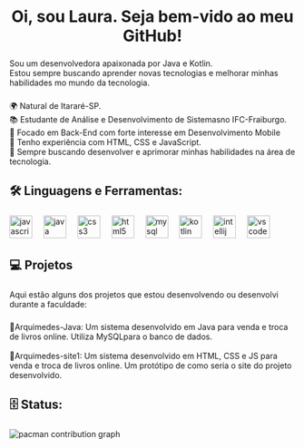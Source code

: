 <h1 align="center">Oi, sou Laura. Seja bem-vido ao meu GitHub!</h1>

###

<p align="left">Sou um desenvolvedora apaixonada por Java e Kotlin.<br>Estou sempre buscando aprender novas tecnologias e melhorar minhas habilidades mo mundo da tecnologia.</p>

###

<p align="left">🌍 Natural de Itararé-SP.<br>📚 Estudante de Análise e Desenvolvimento de Sistemasno IFC-Fraiburgo.<br>🎯 Focado em Back-End com forte interesse em Desenvolvimento Mobile<br>🎲 Tenho experiência com HTML,  CSS e JavaScript.  <br>🚀 Sempre buscando desenvolver e aprimorar minhas habilidades na área de tecnologia.</p>

###

<h2 align="left">🛠 Linguagens e Ferramentas:</h2>

###

<div align="left">
  <img src="https://cdn.jsdelivr.net/gh/devicons/devicon/icons/javascript/javascript-original.svg" height="40" alt="javascript logo"  />
  <img width="12" />
  <img src="https://cdn.jsdelivr.net/gh/devicons/devicon/icons/java/java-original.svg" height="40" alt="java logo"  />
  <img width="12" />
  <img src="https://cdn.jsdelivr.net/gh/devicons/devicon/icons/css3/css3-original.svg" height="40" alt="css3 logo"  />
  <img width="12" />
  <img src="https://cdn.jsdelivr.net/gh/devicons/devicon/icons/html5/html5-original.svg" height="40" alt="html5 logo"  />
  <img width="12" />
  <img src="https://cdn.jsdelivr.net/gh/devicons/devicon/icons/mysql/mysql-original.svg" height="40" alt="mysql logo"  />
  <img width="12" />
  <img src="https://cdn.jsdelivr.net/gh/devicons/devicon/icons/kotlin/kotlin-original.svg" height="40" alt="kotlin logo"  />
  <img width="12" />
  <img src="https://cdn.jsdelivr.net/gh/devicons/devicon/icons/intellij/intellij-original.svg" height="40" alt="intellij logo"  />
  <img width="12" />
  <img src="https://cdn.jsdelivr.net/gh/devicons/devicon/icons/vscode/vscode-original.svg" height="40" alt="vscode logo"  />
</div>

###

<h2 align="left">💻 Projetos</h2>

###

<p align="left">Aqui estão alguns dos projetos que estou desenvolvendo ou desenvolvi durante a faculdade:</p>

###

<p align="left">📍Arquimedes-Java: Um sistema desenvolvido em  Java para venda e troca de livros online. Utiliza MySQLpara o banco de dados.<br><br>📍Arquimedes-site1: Um sistema desenvolvido em HTML, CSS e JS para venda e troca de livros online. Um protótipo de como seria o site do projeto desenvolvido.</p>

###

<h2 align="left">🗄 Status:</h2>

###

<picture>
  <source media="(prefers-color-scheme: dark)" srcset="https://raw.githubusercontent.com/LauraUrba/LauraUrba/output/pacman-contribution-graph-dark.svg">
  <source media="(prefers-color-scheme: light)" srcset="https://raw.githubusercontent.com/LauraUrba/LauraUrba/output/pacman-contribution-graph.svg">
  <img alt="pacman contribution graph" src="https://raw.githubusercontent.com/LauraUrba/LauraUrba/output/pacman-contribution-graph.svg">
</picture>

###
